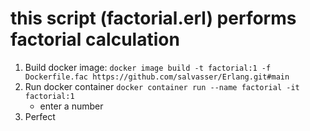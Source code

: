 this script (factorial.erl) performs factorial calculation
=======

1. Build docker image: `docker image build -t factorial:1 -f Dockerfile.fac https://github.com/salvasser/Erlang.git#main`
2. Run docker container `docker container run --name factorial -it factorial:1`
    * enter a number
3. Perfect
